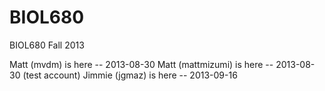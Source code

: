 BIOL680
=======

BIOL680 Fall 2013

Matt (mvdm) is here -- 2013-08-30
Matt (mattmizumi) is here -- 2013-08-30 (test account)
Jimmie (jgmaz) is here -- 2013-09-16
